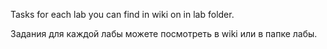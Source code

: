 Tasks for each lab you can find in wiki on in lab folder.

Задания для каждой лабы можете посмотреть в wiki или в папке лабы.
